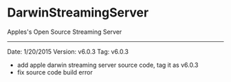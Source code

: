 DarwinStreamingServer
========================

Apples's Open Source Streaming Server

------------------------------------------------------------------------
Date: 1/20/2015
Version: v6.0.3
Tag: v6.0.3
* add apple darwin streaming server source code, tag it as v6.0.3
* fix source code build error 